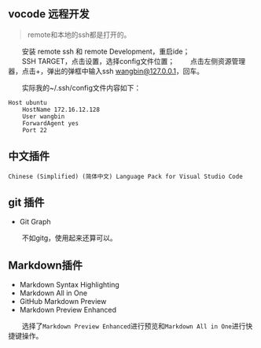 
## vocode 远程开发

> remote和本地的ssh都是打开的。

&emsp;&emsp;安装 remote ssh 和 remote Development，重启ide；  
&emsp;&emsp;SSH TARGET，点击设置，选择config文件位置；
&emsp;&emsp;点击左侧资源管理器，点击+，弹出的弹框中输入ssh wangbin@127.0.0.1，回车。  

&emsp;&emsp;实际我的~/.ssh/config文件内容如下：

```shell
Host ubuntu
    HostName 172.16.12.128
    User wangbin
    ForwardAgent yes
    Port 22
```

## 中文插件

```Chinese (Simplified) (简体中文) Language Pack for Visual Studio Code```

## git 插件

+ Git Graph

&emsp;&emsp;不如gitg，使用起来还算可以。

## Markdown插件

+ Markdown Syntax Highlighting
+ Markdown All in One
+ GitHub Markdown Preview
+ Markdown Preview Enhanced

&emsp;&emsp;选择了```Markdown Preview Enhanced```进行预览和```Markdown All in One```进行快捷键操作。